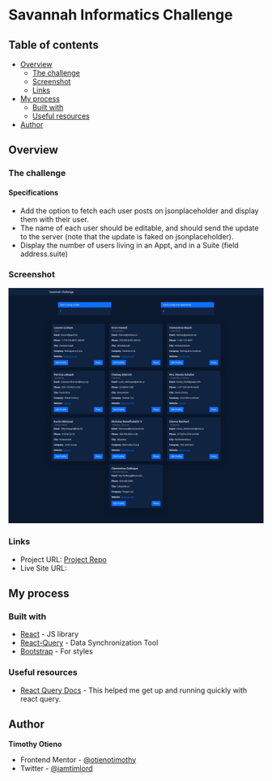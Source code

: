 # Savannah Informatics Challenge 


## Table of contents

- [Overview](#overview)
  - [The challenge](#the-challenge)
  - [Screenshot](#screenshot)
  - [Links](#links)
- [My process](#my-process)
  - [Built with](#built-with)
  - [Useful resources](#useful-resources)
- [Author](#author)


## Overview

### The challenge

#### Specifications

- Add the option to fetch each user posts on jsonplaceholder and display them with their user.
- The name of each user should be editable, and should send the update to the server (note that the update is faked on jsonplaceholder).
- Display the number of users living in an Appt, and in a Suite (field address.suite)

### Screenshot

![solution](./screenshot.png)

### Links

- Project URL: [Project Repo](https://github.com/otienotimothy/savannah-challenge.git)
- Live Site URL: 

## My process

### Built with

- [React](https://reactjs.org/) - JS library
- [React-Query](https://react-query.tanstack.com/) - Data Synchronization Tool
- [Bootstrap](https://getbootstrap.com/) - For styles


### Useful resources

- [React Query Docs](https://react-query.tanstack.com/overview) - This helped me get up and running quickly with react query.


## Author

**Timothy Otieno**
- Frontend Mentor - [@otienotimothy](https://www.frontendmentor.io/profile/otienotimothy)
- Twitter - [@iamtimlord](https://twitter.com/iamtimlord)

